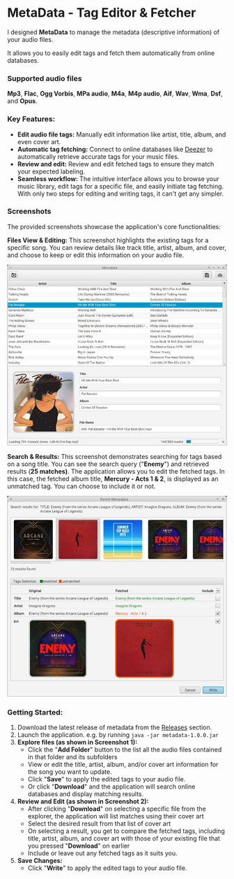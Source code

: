 # MetaData - Tag Editor & Fetcher

I designed **MetaData** to manage the metadata (descriptive information) of your audio files.

It allows you to easily edit tags and fetch them automatically from online databases.

### Supported audio files

**Mp3**, **Flac**, **Ogg Vorbis**, **MPa audio**, **M4a**, **M4p audio**, **Aif**, **Wav**, **Wma**, **Dsf**, and **Opus**.

### Key Features:

 - **Edit audio file tags:** Manually edit information like artist, title, album, and even cover art.
 - **Automatic tag fetching:** Connect to online databases like [Deezer](https://www.deezer.com) to automatically retrieve accurate tags for your music files.
 - **Review and edit:** Review and edit fetched tags to ensure they match your expected labeling.
 - **Seamless workflow:** The intuitive interface allows you to browse your music library, edit tags for a specific file, and easily initiate tag fetching. With only two steps for editing and writing tags, it can't get any simpler.

### Screenshots

The provided screenshots showcase the application's core functionalities:

**Files View & Editing:** This screenshot highlights the existing tags for a specific song. You can review details like track title, artist, album, and cover, and choose to keep or edit this information on your audio file.

 ![Main screen](./screenshots/main-screenshot_2024-07-03_06-06.jpg)

**Search & Results:** This screenshot demonstrates searching for tags based on a song title. You can see the search query ("**Enemy**") and retrieved results (**25 matches)**. The application allows you to edit the fetched tags. In this case, the fetched album title, **Mercury - Acts 1 & 2**, is displayed as an unmatched tag. You can choose to include it or not.

 ![Fetch metadata](./screenshots/fetch-screenshot_2024-07-03_06-09.jpg)

### Getting Started:

 1. Download the latest release of metadata from the [Releases](https://github.com/IdelsTak/meta-data/releases) section.
 2. Launch the application. e.g. by running `java -jar metadata-1.0.0.jar`
 3. **Explore files (as shown in Screenshot 1):**
    - Click the "**Add Folder**" button to the list all the audio files contained in that folder and its subfolders 
    - View or edit the title, artist, album, and/or cover art information for the song you want to update.
    - Click "**Save**" to apply the edited tags to your audio file.
    - Or click "**Download**" and the application will search online databases and display matching results.
 4. **Review and Edit (as shown in Screenshot 2):**
    - After clicking "**Download**" on selecting a specific file from the explorer, the application will list matches using their cover art
    - Select the desired result from that list of cover art
    - On selecting a result, you get to compare the fetched tags, including title, artist, album, and cover art with those of your existing file that you pressed "**Download**" on earlier
    - Include or leave out any fetched tags as it suits you.
 5. **Save Changes:**
    - Click "**Write**" to apply the edited tags to your audio file.